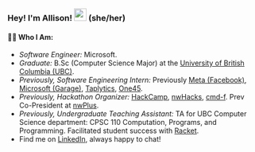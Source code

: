 ### Hey! I'm Allison! <img src="https://media.giphy.com/media/hvRJCLFzcasrR4ia7z/giphy.gif" width="25px"> (she/her)
#### 👩🏻   Who I Am: 
- *Software Engineer:* Microsoft. 
- *Graduate:* B.Sc (Computer Science Major) at the [University of British Columbia (UBC)](https://www.ubc.ca/). 
- *Previously, Software Engineering Intern:* Previously [Meta (Facebook)](https://www.facebook.com/), [Microsoft (Garage)](https://www.microsoft.com/en-us/garage/), [Taplytics](https://taplytics.com/), [One45](https://one45.com/). 
- *Previously, Hackathon Organizer:* [HackCamp](http://hackcamp.nwplus.io/), [nwHacks](https://www.nwhacks.io/), [cmd-f](http://cmd-f.nwplus.io/). Prev Co-President at [nwPlus](https://www.nwplus.io/). 
- *Previously, Undergraduate Teaching Assistant:* TA for UBC Computer Science department: CPSC 110 Computation, Programs, and Programming. Facilitated student success with [Racket](https://racket-lang.org/). 
- Find me on [LinkedIn](https://www.linkedin.com/in/allison-chiang/), always happy to chat! 
